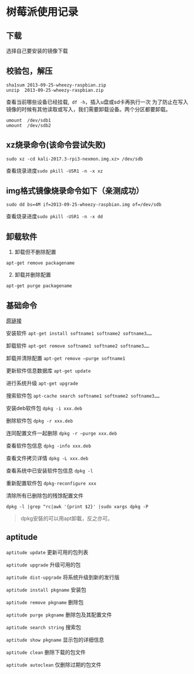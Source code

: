 # 树莓派使用记录
## 下载
选择自己要安装的镜像下载

## 校验包，解压
```
sha1sum 2013-09-25-wheezy-raspbian.zip
unzip  2013-09-25-wheezy-raspbian.zip
```
查看当前哪些设备已经挂载,` df -h`，插入u盘或sd卡再执行一次
为了防止在写入镜像的时候有其他读取或写入，我们需要卸载设备。两个分区都要卸载。

```   
umount  /dev/sdb1
umount  /dev/sdb2
```
## xz烧录命令(该命令尝试失败)
```
sudo xz -cd kali-2017.3-rpi3-nexmon.img.xz> /dev/sdb
```
查看烧录进度`sudo pkill -USR1 -n -x xz`

## img格式镜像烧录命令如下（亲测成功）
```
sudo dd bs=4M if=2013-09-25-wheezy-raspbian.img of=/dev/sdb
```
查看烧录进度`sudo pkill -USR1 -n -x dd`
## 卸载软件
1. 卸载但不删除配置
```
apt-get remove packagename
```
2. 卸载并删除配置
```
apt-get purge packagename
```

## 基础命令

[原链接](https://shumeipai.nxez.com/2015/01/03/raspberry-pi-software-installation-and-uninstallation-command.html)

安装软件 `apt-get install softname1 softname2 softname3……`

卸载软件 `apt-get remove softname1 softname2 softname3……`

卸载并清除配置 `apt-get remove –purge softname1`

更新软件信息数据库 `apt-get update`

进行系统升级 `apt-get upgrade`

搜索软件包 `apt-cache search softname1 softname2 softname3……`

安装deb软件包 `dpkg -i xxx.deb`

删除软件包 `dpkg -r xxx.deb`

连同配置文件一起删除 `dpkg -r –purge xxx.deb`

查看软件包信息 `dpkg -info xxx.deb`

查看文件拷贝详情 `dpkg -L xxx.deb`

查看系统中已安装软件包信息 `dpkg -l`

重新配置软件包 `dpkg-reconfigure xxx`

清除所有已删除包的残馀配置文件

```
dpkg -l |grep ^rc|awk '{print $2}' |sudo xargs dpkg -P
```

> dpkg安裝的可以用apt卸載，反之亦可。

## aptitude

`aptitude update` 更新可用的包列表

`aptitude upgrade` 升级可用的包

`aptitude dist-upgrade` 将系统升级到新的发行版

`aptitude install pkgname` 安装包

`aptitude remove pkgname` 删除包

`aptitude purge pkgname` 删除包及其配置文件

`aptitude search string` 搜索包

`aptitude show pkgname` 显示包的详细信息

`aptitude clean` 删除下载的包文件

`aptitude autoclean` 仅删除过期的包文件
